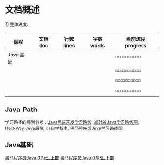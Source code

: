 # 文档概述

🗓️ 整体进度:

| 课程                                                     | 文档 doc | 行数 lines | 字数 words | 当前进度 progress  |
| -------------------------------------------------------- | ---------- | ---------------- | ------------- | -------------------- |
| Java 基础       |          |                |           | ◽◽◽◽◽◽◽◽◽◽ |
|        |          |            |            | ◽◽◽◽◽◽◽◽◽◽ |
|      |            |                  |               | ◽◽◽◽◽◽◽◽◽◽ |
|  |            |                  |               |  ◽◽◽◽◽◽◽◽◽◽ |

## Java-Path
学习路径的规划参考：[Java后端开发学习路线](https://www.nowcoder.com/discuss/705117123261034496?sourceSSR=search), [尚硅谷Java学习路线图](https://www.atguigu.com/video/java/#java), [HackWay Java后端](https://hackway.org/docs/java/intro), [cs自学指南](https://csdiy.wiki/), [黑马程序员Java学习路线图](https://www.bilibili.com/opus/494817843530680807)


## Java基础
[黑马程序员Java 0基础_上部](https://www.bilibili.com/video/BV17F411T7Ao/?spm_id_from=333.1387.0.0&vd_source=68531bd2cd57831f2c8a25804f21ae12)
[黑马程序员Java 0基础_下部](https://www.bilibili.com/video/BV1yW4y1Y7Ms/?vd_source=68531bd2cd57831f2c8a25804f21ae12)

